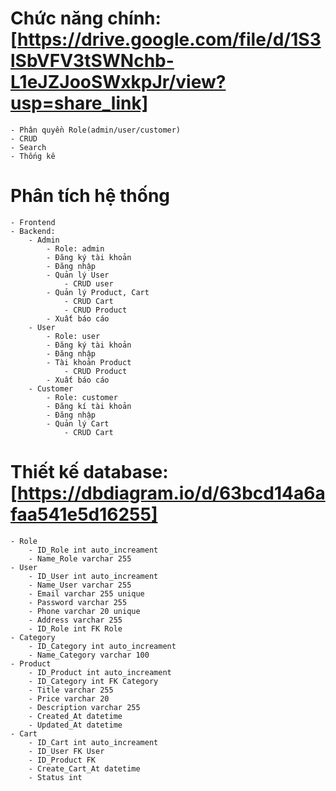 # Chức năng chính: [https://drive.google.com/file/d/1S3lSbVFV3tSWNchb-L1eJZJooSWxkpJr/view?usp=share_link]
    - Phân quyền Role(admin/user/customer)
    - CRUD
    - Search
    - Thống kê
    
# Phân tích hệ thống
    - Frontend
    - Backend:
        - Admin
            - Role: admin
            - Đăng ký tài khoản
            - Đăng nhập
            - Quản lý User
                - CRUD user
            - Quản lý Product, Cart
                - CRUD Cart
                - CRUD Product
            - Xuất báo cáo
        - User
            - Role: user
            - Đăng ký tài khoản
            - Đăng nhập
            - Tài khoản Product
                - CRUD Product
            - Xuất báo cáo
        - Customer
            - Role: customer
            - Đăng kí tài khoản
            - Đăng nhập
            - Quản lý Cart
                - CRUD Cart

# Thiết kế database: [https://dbdiagram.io/d/63bcd14a6afaa541e5d16255]
    - Role
        - ID_Role int auto_increament
        - Name_Role varchar 255
    - User
        - ID_User int auto_increament
        - Name_User varchar 255
        - Email varchar 255 unique
        - Password varchar 255
        - Phone varchar 20 unique
        - Address varchar 255
        - ID_Role int FK Role
    - Category
        - ID_Category int auto_increament
        - Name_Category varchar 100
    - Product
        - ID_Product int auto_increament
        - ID_Category int FK Category
        - Title varchar 255
        - Price varchar 20
        - Description varchar 255
        - Created_At datetime
        - Updated_At datetime
    - Cart
        - ID_Cart int auto_increament
        - ID_User FK User
        - ID_Product FK 
        - Create_Cart_At datetime
        - Status int
